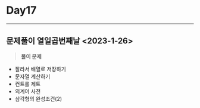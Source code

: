 # Day17

---

## 문제풀이 열일곱번째날 <2023-1-26>

> ********************풀이 문제********************
>
- 잘라서 배열로 저장하기
- 문자열 계산하기
- 컨트롤 제트
- 외계어 사전
- 삼각형의 완성조건(2)